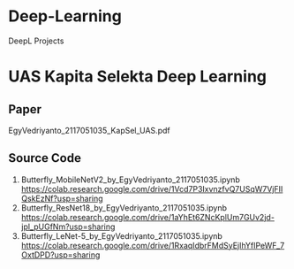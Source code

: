 # Deep-Learning
DeepL Projects

# UAS Kapita Selekta Deep Learning

## Paper
EgyVedriyanto_2117051035_KapSel_UAS.pdf

## Source Code
1. Butterfly_MobileNetV2_by_EgyVedriyanto_2117051035.ipynb
   https://colab.research.google.com/drive/1Vcd7P3IxvnzfvQ7USqW7VjFIIQskEzNf?usp=sharing
3. Butterfly_ResNet18_by_EgyVedriyanto_2117051035.ipynb
   https://colab.research.google.com/drive/1aYhEt6ZNcKplUm7GUv2jd-jpl_pUGfNm?usp=sharing
5. Butterfly_LeNet-5_by_EgyVedriyanto_2117051035.ipynb
   https://colab.research.google.com/drive/1RxaqIdbrFMdSyEjIhYfIPeWF_7OxtDPD?usp=sharing
